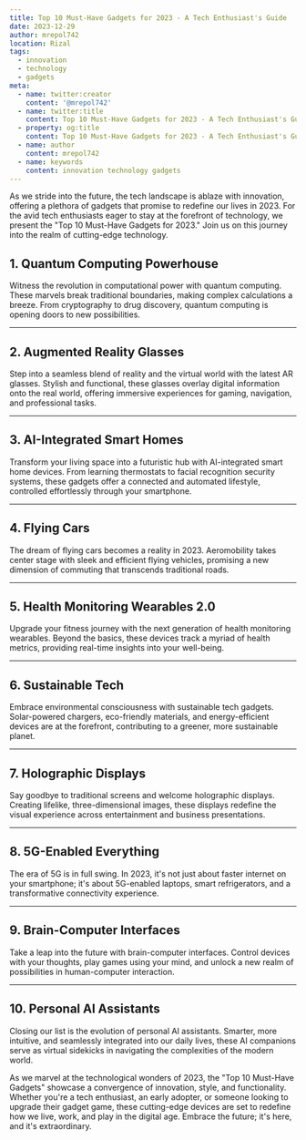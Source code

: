 ```yaml
---
title: Top 10 Must-Have Gadgets for 2023 - A Tech Enthusiast's Guide
date: 2023-12-29
author: mrepol742
location: Rizal  
tags:
  - innovation
  - technology
  - gadgets
meta:
  - name: twitter:creator
    content: '@mrepol742'
  - name: twitter:title
    content: Top 10 Must-Have Gadgets for 2023 - A Tech Enthusiast's Guide
  - property: og:title
    content: Top 10 Must-Have Gadgets for 2023 - A Tech Enthusiast's Guide
  - name: author
    content: mrepol742
  - name: keywords
    content: innovation technology gadgets
---
```


As we stride into the future, the tech landscape is ablaze with innovation, offering a plethora of gadgets that promise to redefine our lives in 2023. For the avid tech enthusiasts eager to stay at the forefront of technology, we present the "Top 10 Must-Have Gadgets for 2023." Join us on this journey into the realm of cutting-edge technology.

## 1. **Quantum Computing Powerhouse**

Witness the revolution in computational power with quantum computing. These marvels break traditional boundaries, making complex calculations a breeze. From cryptography to drug discovery, quantum computing is opening doors to new possibilities.

---

## 2. **Augmented Reality Glasses**

Step into a seamless blend of reality and the virtual world with the latest AR glasses. Stylish and functional, these glasses overlay digital information onto the real world, offering immersive experiences for gaming, navigation, and professional tasks.

---

## 3. **AI-Integrated Smart Homes**

Transform your living space into a futuristic hub with AI-integrated smart home devices. From learning thermostats to facial recognition security systems, these gadgets offer a connected and automated lifestyle, controlled effortlessly through your smartphone.

---

## 4. **Flying Cars**

The dream of flying cars becomes a reality in 2023. Aeromobility takes center stage with sleek and efficient flying vehicles, promising a new dimension of commuting that transcends traditional roads.

---

## 5. **Health Monitoring Wearables 2.0**

Upgrade your fitness journey with the next generation of health monitoring wearables. Beyond the basics, these devices track a myriad of health metrics, providing real-time insights into your well-being.

---

## 6. **Sustainable Tech**

Embrace environmental consciousness with sustainable tech gadgets. Solar-powered chargers, eco-friendly materials, and energy-efficient devices are at the forefront, contributing to a greener, more sustainable planet.

---

## 7. **Holographic Displays**

Say goodbye to traditional screens and welcome holographic displays. Creating lifelike, three-dimensional images, these displays redefine the visual experience across entertainment and business presentations.

---

## 8. **5G-Enabled Everything**

The era of 5G is in full swing. In 2023, it's not just about faster internet on your smartphone; it's about 5G-enabled laptops, smart refrigerators, and a transformative connectivity experience.

---

## 9. **Brain-Computer Interfaces**

Take a leap into the future with brain-computer interfaces. Control devices with your thoughts, play games using your mind, and unlock a new realm of possibilities in human-computer interaction.

---

## 10. **Personal AI Assistants**

Closing our list is the evolution of personal AI assistants. Smarter, more intuitive, and seamlessly integrated into our daily lives, these AI companions serve as virtual sidekicks in navigating the complexities of the modern world.


As we marvel at the technological wonders of 2023, the "Top 10 Must-Have Gadgets" showcase a convergence of innovation, style, and functionality. Whether you're a tech enthusiast, an early adopter, or someone looking to upgrade their gadget game, these cutting-edge devices are set to redefine how we live, work, and play in the digital age. Embrace the future; it's here, and it's extraordinary.